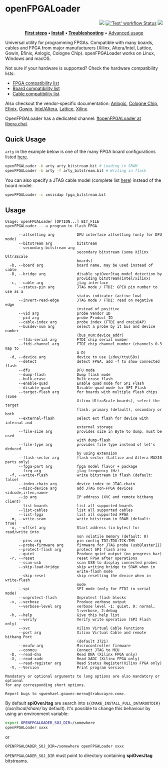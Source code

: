 # openFPGALoader

<p align="right">
  <a title="Documentation" href="https://trabucayre.github.io/openFPGALoader"><img src="https://img.shields.io/website.svg?label=trabucayre.github.io%2FopenFPGALoader&longCache=true&style=flat-square&url=http%3A%2F%2Ftrabucayre.github.io%2FopenFPGALoader%2Findex.html&logo=GitHub"></a><!--
  -->
  <a title="'Test' workflow Status" href="https://github.com/trabucayre/openFPGALoader/actions/workflows/Test.yml"><img alt="'Test' workflow Status" src="https://img.shields.io/github/actions/workflow/status/trabucayre/openFPGALoader/Test.yml?branch=master&longCache=true&style=flat-square&label=Test&logo=github%20actions&logoColor=fff"></a><!--
  -->
  <a title="Releases" href="https://github.com/trabucayre/openFPGALoader/releases"><img src="https://img.shields.io/github/commits-since/trabucayre/openFPGALoader/latest.svg?longCache=true&style=flat-square&logo=git&logoColor=fff"></a>
</p>

<p align="center">
  <strong><a href="https://trabucayre.github.io/openFPGALoader/guide/first-steps.html">First steps</a> • <a href="https://trabucayre.github.io/openFPGALoader/guide/install.html">Install</a> • <a href="https://trabucayre.github.io/openFPGALoader/guide/troubleshooting.html">Troubleshooting</a></strong> • <a href="https://trabucayre.github.io/openFPGALoader/guide/advanced.html">Advanced usage</a>
</p>

Universal utility for programming FPGAs. Compatible with many boards, cables and FPGA from major manufacturers (Xilinx, Altera/Intel, Lattice, Gowin, Efinix, Anlogic, Cologne Chip). openFPGALoader works on Linux, Windows and macOS.

Not sure if your hardware is supported? Check the hardware compatibility lists:

 * [FPGA compatibility list](https://trabucayre.github.io/openFPGALoader/compatibility/fpga.html)
 * [Board compatibility list](https://trabucayre.github.io/openFPGALoader/compatibility/board.html)
 * [Cable compatibility list](https://trabucayre.github.io/openFPGALoader/compatibility/cable.html)

Also checkout the vendor-specific documentation:
[Anlogic](https://trabucayre.github.io/openFPGALoader/vendors/anlogic.html),
[Cologne Chip](https://trabucayre.github.io/openFPGALoader/vendors/colognechip.html),
[Efinix](https://trabucayre.github.io/openFPGALoader/vendors/efinix.html),
[Gowin](https://trabucayre.github.io/openFPGALoader/vendors/gowin.html),
[Intel/Altera](https://trabucayre.github.io/openFPGALoader/vendors/intel.html),
[Lattice](https://trabucayre.github.io/openFPGALoader/vendors/lattice.html),
[Xilinx](https://trabucayre.github.io/openFPGALoader/vendors/xilinx.html).

OpenFPGALoader has a dedicated channel: [#openFPGALoader at libera.chat](https://web.libera.chat/#openFPGALoader).

## Quick Usage

`arty` in the example below is one of the many FPGA board configurations listed [here](https://trabucayre.github.io/openFPGALoader/compatibility/board.html).

```bash
openFPGALoader -b arty arty_bitstream.bit # Loading in SRAM
openFPGALoader -b arty -f arty_bitstream.bit # Writing in flash
```

You can also specify a JTAG cable model (complete list [here](https://trabucayre.github.io/openFPGALoader/compatibility/cable.html)) instead of the board model:

```bash
openFPGALoader -c cmsisdap fpga_bitstream.bit
```

## Usage

```
Usage: openFPGALoader [OPTION...] BIT_FILE
openFPGALoader -- a program to flash FPGA

      --altsetting arg          DFU interface altsetting (only for DFU mode)
      --bitstream arg           bitstream
      --secondary-bitstream arg
                                secondary bitstream (some Xilinx UltraScale
                                boards)
  -b, --board arg               board name, may be used instead of cable
  -B, --bridge arg              disable spiOverJtag model detection by
                                providing bitstream(intel/xilinx)
  -c, --cable arg               jtag interface
      --status-pin arg          JTAG mode / FTDI: GPIO pin number to use as a
                                status indicator (active low)
      --invert-read-edge        JTAG mode / FTDI: read on negative edge
                                instead of positive
      --vid arg                 probe Vendor ID
      --pid arg                 probe Product ID
      --cable-index arg         probe index (FTDI and cmsisDAP)
      --busdev-num arg          select a probe by it bus and device number
                                (bus_num:device_addr)
      --ftdi-serial arg         FTDI chip serial number
      --ftdi-channel arg        FTDI chip channel number (channels 0-3 map to
                                A-D)
  -d, --device arg              device to use (/dev/ttyUSBx)
      --detect                  detect FPGA, add -f to show connected flash
      --dfu                     DFU mode
      --dump-flash              Dump flash mode
      --bulk-erase              Bulk erase flash
      --enable-quad             Enable quad mode for SPI Flash
      --disable-quad            Disable quad mode for SPI Flash
      --target-flash arg        for boards with multiple flash chips (some
                                Xilinx UltraScale boards), select the target
                                flash: primary (default), secondary or both
      --external-flash          select ext flash for device with internal and
                                external storage
      --file-size arg           provides size in Byte to dump, must be used
                                with dump-flash
      --file-type arg           provides file type instead of let's deduced
                                by using extension
      --flash-sector arg        flash sector (Lattice and Altera MAX10 parts only)
      --fpga-part arg           fpga model flavor + package
      --freq arg                jtag frequency (Hz)
  -f, --write-flash             write bitstream in flash (default: false)
      --index-chain arg         device index in JTAG-chain
      --misc-device arg         add JTAG non-FPGA devices <idcode,irlen,name>
      --ip arg                  IP address (XVC and remote bitbang client)
      --list-boards             list all supported boards
      --list-cables             list all supported cables
      --list-fpga               list all supported FPGA
  -m, --write-sram              write bitstream in SRAM (default: true)
  -o, --offset arg              Start address (in bytes) for read/write into
                                non volatile memory (default: 0)
      --pins arg                pin config TDI:TDO:TCK:TMS
      --probe-firmware arg      firmware for JTAG probe (usbBlasterII)
      --protect-flash arg       protect SPI flash area
      --quiet                   Produce quiet output (no progress bar)
  -r, --reset                   reset FPGA after operations
      --scan-usb                scan USB to display connected probes
      --skip-load-bridge        skip writing bridge to SRAM when in
                                write-flash mode
      --skip-reset              skip resetting the device when in write-flash
                                mode
      --spi                     SPI mode (only for FTDI in serial mode)
      --unprotect-flash         Unprotect flash blocks
  -v, --verbose                 Produce verbose output
      --verbose-level arg       verbose level -1: quiet, 0: normal,
                                1:verbose, 2:debug
  -h, --help                    Give this help list
      --verify                  Verify write operation (SPI Flash only)
      --xvc                     Xilinx Virtual Cable Functions
      --port arg                Xilinx Virtual Cable and remote bitbang Port
                                (default 3721)
      --mcufw arg               Microcontroller firmware
      --conmcu                  Connect JTAG to MCU
  -D, --read-dna                Read DNA (Xilinx FPGA only)
  -X, --read-xadc               Read XADC (Xilinx FPGA only)
      --read-register arg       Read Status Register(Xilinx FPGA only)
  -V, --Version                 Print program version

Mandatory or optional arguments to long options are also mandatory or optional
for any corresponding short options.

Report bugs to <gwenhael.goavec-merou@trabucayre.com>.
```

By default **spiOverJtag** are search into `${CMAKE_INSTALL_FULL_DATAROOTDIR}`
(*/usr/local/share/* by default). It's possible to change this behaviour by
using an environment variable:

```bash
export OPENFPGALOADER_SOJ_DIR=/somewhere
openFPGALoader xxxx
```

or

```
OPENFPGALOADER_SOJ_DIR=/somewhere openFPGALoader xxxx
```

`OPENFPGALOADER_SOJ_DIR` must point to directory containing **spiOverJtag**
bitstreams.
